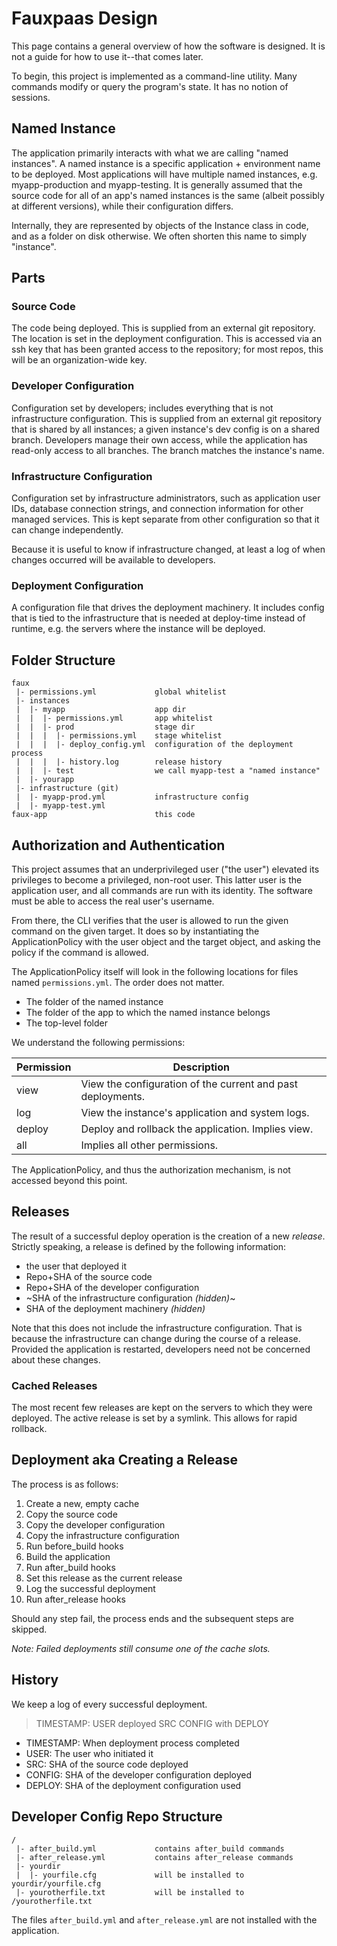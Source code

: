# Fauxpaas Design

This page contains a general overview of how the software is designed.  It
is not a guide for how to use it--that comes later.

To begin, this project is implemented as a command-line utility. Many commands
modify or query the program's state. It has no notion of sessions.


## Named Instance

The application primarily interacts with what we are calling "named instances". A named instance
is a specific application + environment name to be deployed. Most applications will have multiple
named instances, e.g. myapp-production and myapp-testing. It is generally assumed that the source
code for all of an app's named instances is the same (albeit possibly at different versions), while
their configuration differs.

Internally, they are represented by objects of the Instance class in code, and as a folder on disk
otherwise. We often shorten this name to simply "instance".


## Parts

### Source Code

The code being deployed. This is supplied from an external git repository. The location
is set in the deployment configuration. This is accessed via an ssh key that has been
granted access to the repository; for most repos, this will be an organization-wide key.

### Developer Configuration

Configuration set by developers; includes everything that is not infrastructure configuration.
This is supplied from an external git repository that is shared by all instances; a given
instance's dev config is on a shared branch. Developers manage their own access, while the
application has read-only access to all branches.  The branch matches the instance's name.

### Infrastructure Configuration

Configuration set by infrastructure administrators, such as application user IDs, database
connection strings, and connection information for other managed services. This is kept
separate from other configuration so that it can change independently.

Because it is useful to know if infrastructure changed, at least a log of when changes
occurred will be available to developers.

### Deployment Configuration

A configuration file that drives the deployment machinery. It includes config that is tied
to the infrastructure that is needed at deploy-time instead of runtime, e.g. the servers
where the instance will be deployed.


## Folder Structure

```
faux
 |- permissions.yml             global whitelist
 |- instances
 |  |- myapp                    app dir
 |  |  |- permissions.yml       app whitelist
 |  |  |- prod                  stage dir
 |  |  |  |- permissions.yml    stage whitelist
 |  |  |  |- deploy_config.yml  configuration of the deployment process
 |  |  |  |- history.log        release history
 |  |  |- test                  we call myapp-test a "named instance"
 |  |- yourapp
 |- infrastructure (git)
 |  |- myapp-prod.yml           infrastructure config
 |  |- myapp-test.yml
faux-app                        this code
```

## Authorization and Authentication

This project assumes that an underprivileged user ("the user") elevated its privileges to become
a privileged, non-root user. This latter user is the application user, and all commands are run
with its identity. The software must be able to access the real user's username.

From there, the CLI verifies that the user is allowed to run the given command on the given
target. It does so by instantiating the ApplicationPolicy with the user object and the target
object, and asking the policy if the command is allowed.

The ApplicationPolicy itself will look in the following locations for files named `permissions.yml`.
The order does not matter.

* The folder of the named instance
* The folder of the app to which the named instance belongs
* The top-level folder

We understand the following permissions:

| Permission | Description |
| --- | --- |
| view | View the configuration of the current and past deployments. |
| log | View the instance's application and system logs. |
| deploy | Deploy and rollback the application. Implies view. |
| all | Implies all other permissions. |

The ApplicationPolicy, and thus the authorization mechanism, is not accessed beyond this
point.


## Releases

The result of a successful deploy operation is the creation of a new *release*. Strictly speaking,
a release is defined by the following information:

* the user that deployed it
* Repo+SHA of the source code
* Repo+SHA of the developer configuration
* ~SHA of the infrastructure configuration _(hidden)_~
* SHA of the deployment machinery _(hidden)_

Note that this does not include the infrastructure configuration. That is because the infrastructure
can change during the course of a release. Provided the application is restarted, developers need
not be concerned about these changes.

### Cached Releases

The most recent few releases are kept on the servers to which they were deployed. The active release
is set by a symlink. This allows for rapid rollback.


## Deployment aka Creating a Release

The process is as follows:

1. Create a new, empty cache
1. Copy the source code
1. Copy the developer configuration
1. Copy the infrastructure configuration
1. Run before_build hooks
1. Build the application
1. Run after_build hooks
1. Set this release as the current release
1. Log the successful deployment
1. Run after_release hooks

Should any step fail, the process ends and the subsequent steps are skipped.

_Note: Failed deployments still consume one of the cache slots._


## History

We keep a log of every successful deployment.

> TIMESTAMP: USER deployed SRC CONFIG with DEPLOY

* TIMESTAMP: When deployment process completed
* USER: The user who initiated it
* SRC: SHA of the source code deployed
* CONFIG: SHA of the developer configuration deployed
* DEPLOY: SHA of the deployment configuration used

## Developer Config Repo Structure

```
/
 |- after_build.yml             contains after_build commands
 |- after_release.yml           contains after_release commands
 |- yourdir
 |  |- yourfile.cfg             will be installed to yourdir/yourfile.cfg
 |- yourotherfile.txt           will be installed to /yourotherfile.txt
```

The files `after_build.yml` and `after_release.yml` are not installed with the application.
